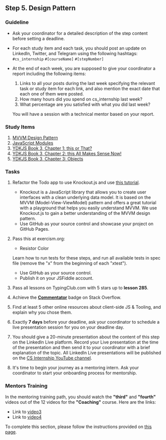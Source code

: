 ## Step 5. Design Pattern

### Guideline

- Ask your coordinator for a detailed description of the step content before setting a deadline.

- For each study item and each task, you should post an update on LinkedIn, Twitter, and Telegram using the following hashtags:
`#cs_internship`
`#[courseName]`
`#[stepNumber]`

- At the end of each week, you are supposed to give your coordinator a report including the following items:
  1. Links to all your posts during the last week specifying the relevant task or study item for each link, and also mention the exact date that each one of them were posted.
  2. How many hours did you spend on cs_internship last week?
  3. What percentage are you satisfied with what you did last week?
  
  You will have a session with a technical mentor based on your report.

### Study Items <!-- omit in toc -->

1. [MVVM Design Pattern](https://youtu.be/5qqTAAY7W_Y)
2. [JavaScript Modules](https://www.freecodecamp.org/news/javascript-modules-a-beginner-s-guide-783f7d7a5fcc/)
3. [YDKJS Book 3, Chapter 1: this or That?](https://github.com/getify/You-Dont-Know-JS/blob/1st-ed/this%20%26%20object%20prototypes/ch1.md)
4. [YDKJS Book 3, Chapter 2: this All Makes Sense Now!](https://github.com/getify/You-Dont-Know-JS/blob/1st-ed/this%20%26%20object%20prototypes/ch2.md)
5. [YDKJS Book 3, Chapter 3: Objects](https://github.com/getify/You-Dont-Know-JS/blob/1st-ed/this%20%26%20object%20prototypes/ch3.md)

### Tasks <!-- omit in toc -->

1. Refactor the Todo app to use Knockout.js and use [this tutorial](http://learn.knockoutjs.com/#/?tutorial=intro).

   - Knockout is a JavaScript library that allows you to create user interfaces with a clean underlying data model. It is based on the MVVM (Model-View-ViewModel) pattern and offers a great tutorial with a playground that helps you easily understand MVVM. We use Knockout.js to gain a better understanding of the MVVM design pattern.
   - Use GitHub as your source control and showcase your project on GitHub Pages.

2. Pass this at exercism.org:

   - Resistor Color

   Learn how to run tests for these steps, and run all available tests in spec file (remove the "x" from the beginning of each "xtest").
   
   - Use GitHub as your source control.
   - Publish it on your JSFiddle account.

3. Pass all lessons on TypingClub.com with 5 stars up to **lesson 285**.

4. Achieve the [**Commentator**](https://stackoverflow.com/help/badges/31/commentator) badge on Stack Overflow.

5. Find at least 5 other online resources about client-side JS & Tooling, and explain why you chose them.
   
6. Exactly **7 days** before your deadline, ask your coordinator to schedule a live presentation session for you on your deadline day.

7. You should give a 20-minute presentation about the content of this step on the LinkedIn Live platform. Record your Live presentation at the time of the presentation and then send it to your coordinator with a brief explanation of the topic. All LinkedIn Live presentations will be published on the [CS Internship YouTube channel](https://www.youtube.com/@csinternship8859).

8. It's time to begin your journey as a mentoring intern. Ask your coordinator to start your onboarding process for mentorship.

### Mentors Training

In the mentoring training path, you should watch the **"third"** and **"fourth"** videos out of the 12 videos for the **"Coaching"** course. Here are the links:

- Link to [video3](https://drive.google.com/drive/folders/1O4JD5_fs6ako8-kvxhjv7_1qg6eoawvN?usp=share_link)
- Link to [video4](https://drive.google.com/drive/folders/1v38qtor7nZ00mPQDNbke8BNwgHK_vb6K)

To complete this section, please follow the instructions provided on [this page](https://github.com/cs-internship/cs-internship-spec/blob/master/courses/mentoring-workshops-instruction.md).
